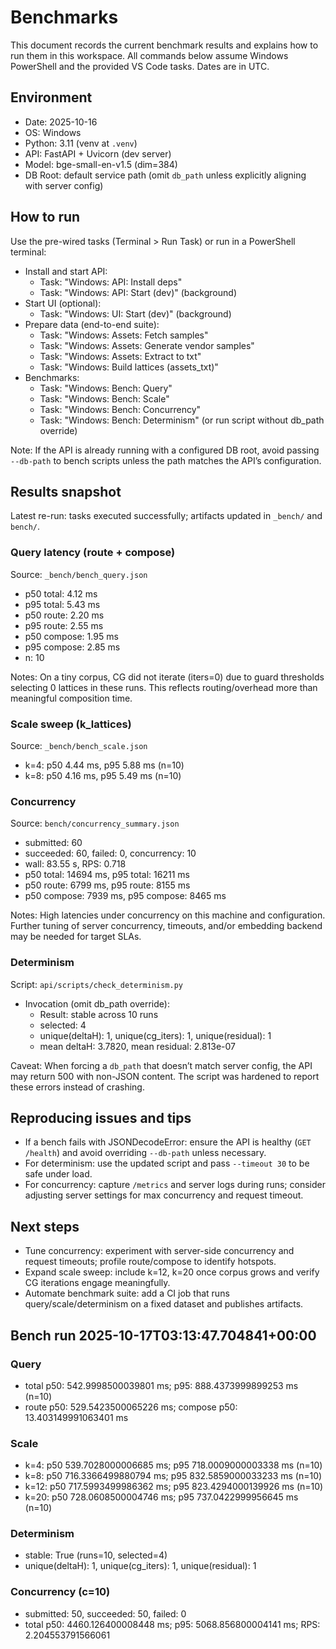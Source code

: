 # Benchmarks

This document records the current benchmark results and explains how to run them in this workspace. All commands below assume Windows PowerShell and the provided VS Code tasks. Dates are in UTC.

## Environment

- Date: 2025-10-16
- OS: Windows
- Python: 3.11 (venv at `.venv`)
- API: FastAPI + Uvicorn (dev server)
- Model: bge-small-en-v1.5 (dim=384)
- DB Root: default service path (omit `db_path` unless explicitly aligning with server config)

## How to run

Use the pre-wired tasks (Terminal > Run Task) or run in a PowerShell terminal:

- Install and start API:
  - Task: "Windows: API: Install deps"
  - Task: "Windows: API: Start (dev)" (background)
- Start UI (optional):
  - Task: "Windows: UI: Start (dev)" (background)
- Prepare data (end-to-end suite):
  - Task: "Windows: Assets: Fetch samples"
  - Task: "Windows: Assets: Generate vendor samples"
  - Task: "Windows: Assets: Extract to txt"
  - Task: "Windows: Build lattices (assets_txt)"
- Benchmarks:
  - Task: "Windows: Bench: Query"
  - Task: "Windows: Bench: Scale"
  - Task: "Windows: Bench: Concurrency"
  - Task: "Windows: Bench: Determinism" (or run script without db_path override)

Note: If the API is already running with a configured DB root, avoid passing `--db-path` to bench scripts unless the path matches the API’s configuration.

## Results snapshot

Latest re-run: tasks executed successfully; artifacts updated in `_bench/` and `bench/`.

### Query latency (route + compose)

Source: `_bench/bench_query.json`

- p50 total: 4.12 ms
- p95 total: 5.43 ms
- p50 route: 2.20 ms
- p95 route: 2.55 ms
- p50 compose: 1.95 ms
- p95 compose: 2.85 ms
- n: 10

Notes: On a tiny corpus, CG did not iterate (iters=0) due to guard thresholds selecting 0 lattices in these runs. This reflects routing/overhead more than meaningful composition time.

### Scale sweep (k_lattices)

Source: `_bench/bench_scale.json`

- k=4: p50 4.44 ms, p95 5.88 ms (n=10)
- k=8: p50 4.16 ms, p95 5.49 ms (n=10)

### Concurrency

Source: `bench/concurrency_summary.json`

- submitted: 60
- succeeded: 60, failed: 0, concurrency: 10
- wall: 83.55 s, RPS: 0.718
- p50 total: 14694 ms, p95 total: 16211 ms
- p50 route: 6799 ms, p95 route: 8155 ms
- p50 compose: 7939 ms, p95 compose: 8465 ms

Notes: High latencies under concurrency on this machine and configuration. Further tuning of server concurrency, timeouts, and/or embedding backend may be needed for target SLAs.

### Determinism

Script: `api/scripts/check_determinism.py`

- Invocation (omit db_path override):
  - Result: stable across 10 runs
  - selected: 4
  - unique(deltaH): 1, unique(cg_iters): 1, unique(residual): 1
  - mean deltaH: 3.7820, mean residual: 2.813e-07

Caveat: When forcing a `db_path` that doesn’t match server config, the API may return 500 with non-JSON content. The script was hardened to report these errors instead of crashing.

## Reproducing issues and tips

- If a bench fails with JSONDecodeError: ensure the API is healthy (`GET /health`) and avoid overriding `--db-path` unless necessary.
- For determinism: use the updated script and pass `--timeout 30` to be safe under load.
- For concurrency: capture `/metrics` and server logs during runs; consider adjusting server settings for max concurrency and request timeout.

## Next steps

- Tune concurrency: experiment with server-side concurrency and request timeouts; profile route/compose to identify hotspots.
- Expand scale sweep: include k=12, k=20 once corpus grows and verify CG iterations engage meaningfully.
- Automate benchmark suite: add a CI job that runs query/scale/determinism on a fixed dataset and publishes artifacts.

## Bench run 2025-10-17T03:13:47.704841+00:00

### Query
- total p50: 542.9998500039801 ms; p95: 888.4373999899253 ms (n=10)
- route p50: 529.5423500065226 ms; compose p50: 13.403149991063401 ms

### Scale
- k=4: p50 539.7028000006685 ms; p95 718.0009000003338 ms (n=10)
- k=8: p50 716.3366499880794 ms; p95 832.5859000033233 ms (n=10)
- k=12: p50 717.5993499986362 ms; p95 823.4294000139926 ms (n=10)
- k=20: p50 728.0608500004746 ms; p95 737.0422999956645 ms (n=10)

### Determinism
- stable: True (runs=10, selected=4)
- unique(deltaH): 1, unique(cg_iters): 1, unique(residual): 1

### Concurrency (c=10)
- submitted: 50, succeeded: 50, failed: 0
- total p50: 4460.126400008448 ms; p95: 5068.856800004141 ms; RPS: 2.204553791566061
